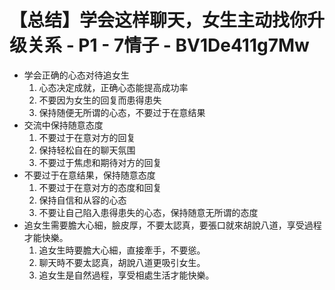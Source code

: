 # 【总结】学会这样聊天，女生主动找你升级关系 - P1 - 7情子 - BV1De411g7Mw

-   学会正确的心态对待追女生
    1.  心态决定成就，正确心态能提高成功率
    2.  不要因为女生的回复而患得患失
    3.  保持随便无所谓的心态，不要过于在意结果
-   交流中保持随意态度
    1.  不要过于在意对方的回复
    2.  保持轻松自在的聊天氛围
    3.  不要过于焦虑和期待对方的回复
-   不要过于在意结果，保持随意态度
    1.  不要过于在意对方的态度和回复
    2.  保持自信和从容的心态
    3.  不要让自己陷入患得患失的心态，保持随意无所谓的态度
-   追女生需要膽大心細，臉皮厚，不要太認真，要張口就來胡說八道，享受過程才能快樂。
    1.  追女生時要膽大心細，直接牽手，不要慫。
    2.  聊天時不要太認真，胡說八道更吸引女生。
    3.  追女生是自然過程，享受相處生活才能快樂。